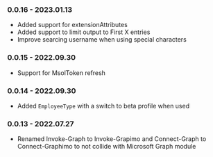 ﻿### 0.0.16 - 2023.01.13
- Added support for extensionAttributes
- Added support to limit output to First X entries
- Improve searcing username when using special characters

### 0.0.15 - 2022.09.30
- Support for MsolToken refresh

### 0.0.14 - 2022.09.30
- Added `EmployeeType` with a switch to beta profile when used

### 0.0.13 - 2022.07.27
- Renamed Invoke-Graph to Invoke-Grapimo and Connect-Graph to Connect-Graphimo to not collide with Microsoft Graph module